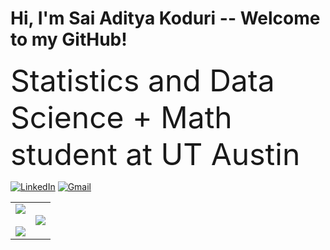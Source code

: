 # Hi, I'm Sai Aditya Koduri -- Welcome to my GitHub!

<font size="10">Statistics and Data Science + Math student at UT Austin</font>

[![LinkedIn](https://img.shields.io/badge/LinkedIn-0077B5?style=for-the-badge&logo=linkedin&logoColor=white)](https://www.linkedin.com/in/saiadityakoduri/)
[![Gmail](https://img.shields.io/badge/Gmail-D14836?style=for-the-badge&logo=gmail&logoColor=white)](mailto:saiaditya.koduri@utexas.edu)

<table>
  <tr>
    <td align="center" valign="top">
<img src="https://github-readme-stats.vercel.app/api?username=saikoduri7&show_icons=true&theme=tokyonight&count_private=true&custom_title=Sai%20Aditya%27s%20GitHub%20Stats&hide_rank=true" />
      <br/><br/>
    <img src="https://github-readme-streak-stats.herokuapp.com/?user=saikoduri7&theme=tokyonight" />
    </td>
    <td><img src="https://github-readme-stats.vercel.app/api/top-langs/?username=saikoduri7&layout=compact&theme=tokyonight" />
</td>
  </tr>
</table>
